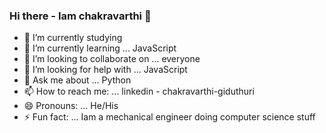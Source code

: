 ### Hi there - Iam chakravarthi 👋



- 🔭 I’m currently studying
- 🌱 I’m currently learning ... JavaScript
- 👯 I’m looking to collaborate on ... everyone
- 🤔 I’m looking for help with ... JavaScript
- 💬 Ask me about ... Python
- 📫 How to reach me: ... linkedin - chakravarthi-giduthuri
- 😄 Pronouns: ... He/His
- ⚡ Fun fact: ... Iam a mechanical engineer doing computer science stuff

